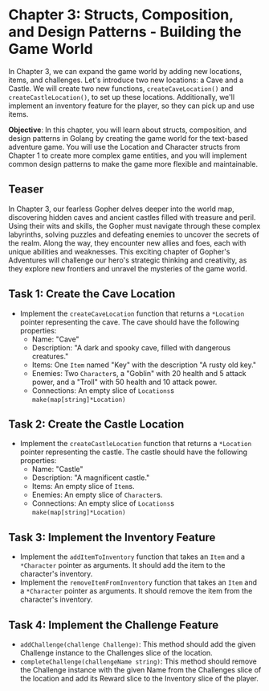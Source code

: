 # Chapter 3: Structs, Composition, and Design Patterns - Building the Game World

In Chapter 3, we can expand the game world by adding new locations, items, and challenges. Let's introduce two new locations: a Cave and a Castle. We will create two new functions, `createCaveLocation()` and `createCastleLocation()`, to set up these locations. Additionally, we'll implement an inventory feature for the player, so they can pick up and use items.

**Objective**: In this chapter, you will learn about structs, composition, and design patterns in Golang by creating the game world for the text-based adventure game. You will use the Location and Character structs from Chapter 1 to create more complex game entities, and you will implement common design patterns to make the game more flexible and maintainable.

## Teaser
In Chapter 3, our fearless Gopher delves deeper into the world map, discovering hidden caves and ancient castles filled with treasure and peril. Using their wits and skills, the Gopher must navigate through these complex labyrinths, solving puzzles and defeating enemies to uncover the secrets of the realm. Along the way, they encounter new allies and foes, each with unique abilities and weaknesses. This exciting chapter of Gopher's Adventures will challenge our hero's strategic thinking and creativity, as they explore new frontiers and unravel the mysteries of the game world.

## Task 1: Create the Cave Location

- Implement the `createCaveLocation` function that returns a `*Location` pointer representing the cave. The cave should have the following properties:
  - Name: "Cave"
  - Description: "A dark and spooky cave, filled with dangerous creatures."
  - Items: One `Item` named "Key" with the description "A rusty old key."
  - Enemies: Two `Character`s, a "Goblin" with 20 health and 5 attack power, and a "Troll" with 50 health and 10 attack power.
  - Connections: An empty slice of `Locations`s `make(map[string]*Location)`

## Task 2: Create the Castle Location

- Implement the `createCastleLocation` function that returns a `*Location` pointer representing the castle. The castle should have the following properties:
  - Name: "Castle"
  - Description: "A magnificent castle."
  - Items: An empty slice of `Item`s.
  - Enemies: An empty slice of `Character`s.
  - Connections: An empty slice of `Locations`s `make(map[string]*Location)`

## Task 3: Implement the Inventory Feature

- Implement the `addItemToInventory` function that takes an `Item` and a `*Character` pointer as arguments. It should add the item to the character's inventory.
- Implement the `removeItemFromInventory` function that takes an `Item` and a `*Character` pointer as arguments. It should remove the item from the character's inventory.

## Task 4: Implement the Challenge Feature

- `addChallenge(challenge Challenge)`: This method should add the given Challenge instance to the Challenges slice of the location.
- `completeChallenge(challengeName string)`: This method should remove the Challenge instance with the given Name from the Challenges slice of the location and add its Reward slice to the Inventory slice of the player.
